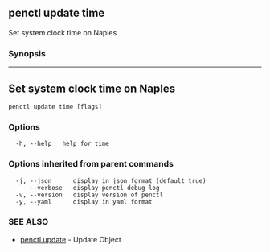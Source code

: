 ## penctl update time

Set system clock time on Naples

### Synopsis



---------------------------------
 Set system clock time on Naples 
---------------------------------


```
penctl update time [flags]
```

### Options

```
  -h, --help   help for time
```

### Options inherited from parent commands

```
  -j, --json      display in json format (default true)
      --verbose   display penctl debug log
  -v, --version   display version of penctl
  -y, --yaml      display in yaml format
```

### SEE ALSO
* [penctl update](penctl_update.md)	 - Update Object


